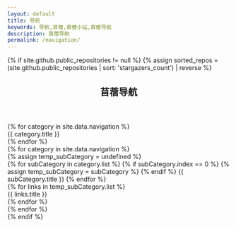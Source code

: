 ```yaml
---
layout: default
title: 导航
keywords: 导航,苜蓿,苜蓿小站,苜蓿导航
description: 苜蓿导航
permalink: /navigation/
---
```


{% if site.github.public_repositories != null %}
{% assign sorted_repos = (site.github.public_repositories | sort: 'stargazers_count') | reverse %}

<link rel="stylesheet" href="../assets/css/pages/navigation.css">
<script src="../assets/js/navigation.js"></script>
<section class="container">
    <header class="text-center">
        <h1>苜蓿导航</h1>
    </header>
    <div class="navigation-wrapper">
        <div class='left-navi'>
            {% for category in site.data.navigation %}
            <div class="left-navi-item">{{ category.title }}</div>
            {% endfor %}
        </div>
        <div class='right-content'>
            {% for category in site.data.navigation %}
            <div class="right-content-item">
                {% assign temp_subCategory = undefined %}
                <div class="subNavi-wrapper">
                    {% for subCategory in category.list %}
                        {% if subCategory.index == 0 %}
                            {% assign temp_subCategory = subCategory %}
                        {% endif %}
                        <span class="subNavi-item">{{ subCategory.title }}</span>
                    {% endfor %}
                </div>
                <div class="links-wrapper">
                    {% for links in temp_subCategory.list %}
                    <div class="links-item">{{ links.title }}</div>
                    {% endfor %}
                </div>
            </div>
            {% endfor %}
        </div>
    </div>

</section>
{% endif %}
